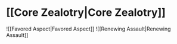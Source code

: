 # [[Core Zealotry|Core Zealotry]]
![[Favored Aspect|Favored Aspect]]
![[Renewing Assault|Renewing Assault]]